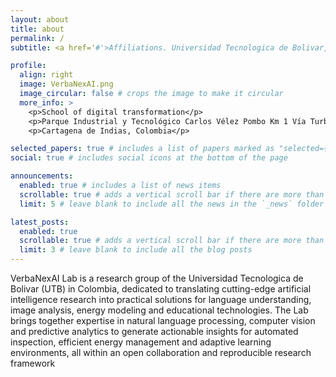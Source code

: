 ```yaml
---
layout: about
title: about
permalink: /
subtitle: <a href='#'>Affiliations. Universidad Tecnologica de Bolivar, School of digital transformation.</a>

profile:
  align: right
  image: VerbaNexAI.png
  image_circular: false # crops the image to make it circular
  more_info: >
    <p>School of digital transformation</p>
    <p>Parque Industrial y Tecnológico Carlos Vélez Pombo Km 1 Vía Turbaco</p>
    <p>Cartagena de Indias, Colombia</p>

selected_papers: true # includes a list of papers marked as "selected={true}"
social: true # includes social icons at the bottom of the page

announcements:
  enabled: true # includes a list of news items
  scrollable: true # adds a vertical scroll bar if there are more than 3 news items
  limit: 5 # leave blank to include all the news in the `_news` folder

latest_posts:
  enabled: true
  scrollable: true # adds a vertical scroll bar if there are more than 3 new posts items
  limit: 3 # leave blank to include all the blog posts
---
```


VerbaNexAI Lab is a research group of the Universidad Tecnologica de Bolivar (UTB) in Colombia, dedicated to translating cutting-edge artificial intelligence research into practical solutions for language understanding, image analysis, energy modeling and educational technologies. The Lab brings together expertise in natural language processing, computer vision and predictive analytics to generate actionable insights for automated inspection, efficient energy management and adaptive learning environments, all within an open collaboration and reproducible research framework 
